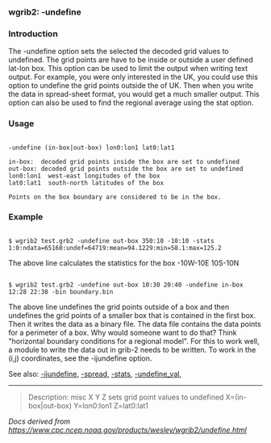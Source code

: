 
### wgrib2: -undefine



### Introduction



The -undefine option sets the selected the decoded grid
values to undefined. The grid points are have to be inside or outside 
a user defined lat-lon box. This option can be used to limit the output
when writing text output. For example, you were only interested in
the UK, you could use this option to undefine the grid points outside
the of UK. Then when you write the data in spread-sheet format, you
would get a much smaller output. This option can also be used to
find the regional average using the stat option.


### Usage




```

-undefine (in-box|out-box) lon0:lon1 lat0:lat1

in-box:  decoded grid points inside the box are set to undefined
out-box: decoded grid points outside the box are set to undefined
lon0:lon1  west-east longitudes of the box
lat0:lat1  south-north latitudes of the box

Points on the box boundary are considered to be in the box.

```

### Example




```

$ wgrib2 test.grb2 -undefine out-box 350:10 -10:10 -stats
1:0:ndata=65160:undef=64719:mean=94.1229:min=58.1:max=125.2

```


The above line calculates the statistics for the box -10W-10E 10S-10N


```

$ wgrib2 test.grb2 -undefine out-box 10:30 20:40 -undefine in-box 12:28 22:38 -bin boundary.bin

```


The above line undefines the grid points outside of a box and then undefines the grid points of a smaller
box that is contained in the first box. Then it writes the data as a binary file. The data file contains
the data points for a perimeter of a box. Why would someone want to do that? Think "horizontal boundary
conditions for a regional model". For this to work well, a module to write the data out in grib-2 needs
to be written. To work in the (i,j) coordinates, see the -ijundefine option.


See also: 
[-ijundefine](./ijundefine.html), 
[-spread](./spread.html), 
[-stats](./stats.html), 
[-undefine\_val](./undefine_val.html), 










----

>Description: misc  X Y Z  sets grid point values to undefined X=(in-box|out-box) Y=lon0:lon1 Z=lat0:lat1

_Docs derived from <https://www.cpc.ncep.noaa.gov/products/wesley/wgrib2/undefine.html>_